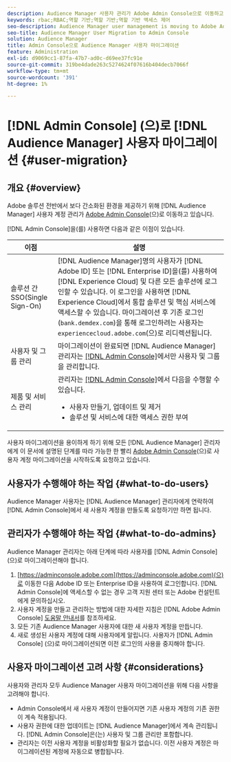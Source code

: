 ```yaml
---
description: Audience Manager 사용자 관리가 Adobe Admin Console으로 이동하고 있습니다. 이 문서에서는 사용자 마이그레이션을 준비하기 위해 수행해야 하는 작업과 마이그레이션이 완료되면 변경되는 작업을 설명합니다.
keywords: rbac;RBAC;역할 기반;역할 기반;역할 기반 액세스 제어
seo-description: Audience Manager user management is moving to Adobe Admin Console. This article explains what you need to do to prepare for user migration, and what will change once the migration is complete.
seo-title: Audience Manager User Migration to Admin Console
solution: Audience Manager
title: Admin Console으로 Audience Manager 사용자 마이그레이션
feature: Administration
exl-id: d9069cc1-87fa-47b7-ad0c-d69ee37fc91e
source-git-commit: 319be4dade263c5274624f07616b404decb7066f
workflow-type: tm+mt
source-wordcount: '391'
ht-degree: 1%

---
```


# [!DNL Admin Console] (으)로 [!DNL Audience Manager] 사용자 마이그레이션 {#user-migration}

## 개요 {#overview}

Adobe 솔루션 전반에서 보다 간소화된 환경을 제공하기 위해 [!DNL Audience Manager] 사용자 계정 관리가 [Adobe Admin Console](https://helpx.adobe.com/enterprise/using/admin-console.html)(으)로 이동하고 있습니다.

[!DNL Admin Console]을(를) 사용하면 다음과 같은 이점이 있습니다.

| 이점 | 설명 |
|---|---|
| 솔루션 간 SSO(Single Sign-On) | [!DNL Audience Manager]명의 사용자가 [!DNL Adobe ID] 또는 [!DNL Enterprise ID]을(를) 사용하여 [!DNL Experience Cloud] 및 다른 모든 솔루션에 로그인할 수 있습니다. 이 로그인을 사용하면 [!DNL Experience Cloud]에서 통합 솔루션 및 핵심 서비스에 액세스할 수 있습니다. 마이그레이션 후 기존 로그인(`bank.demdex.com`)을 통해 로그인하려는 사용자는 `experiencecloud.adobe.com`(으)로 리디렉션됩니다. |
| 사용자 및 그룹 관리 | 마이그레이션이 완료되면 [!DNL Audience Manager] 관리자는 [[!DNL Admin Console]](https://adminconsole.adobe.com/enterprise/)에서만 사용자 및 그룹을 관리합니다. |
| 제품 및 서비스 관리 | 관리자는 [[!DNL Admin Console]](https://adminconsole.adobe.com/enterprise/)에서 다음을 수행할 수 있습니다. <ul><li>사용자 만들기, 업데이트 및 제거</li><li>솔루션 및 서비스에 대한 액세스 권한 부여</li></ul> |

사용자 마이그레이션을 용이하게 하기 위해 모든 [!DNL Audience Manager] 관리자에게 이 문서에 설명된 단계를 따라 가능한 한 빨리 [Adobe Admin Console](https://helpx.adobe.com/enterprise/using/admin-console.html)(으)로 사용자 계정 마이그레이션을 시작하도록 요청하고 있습니다.

## 사용자가 수행해야 하는 작업 {#what-to-do-users}

Audience Manager 사용자는 [!DNL Audience Manager] 관리자에게 연락하여 [!DNL Admin Console]에서 새 사용자 계정을 만들도록 요청하기만 하면 됩니다.

## 관리자가 수행해야 하는 작업 {#what-to-do-admins}

Audience Manager 관리자는 아래 단계에 따라 사용자를 [!DNL Admin Console] (으)로 마이그레이션해야 합니다.

1. [https://adminconsole.adobe.com](https://adminconsole.adobe.com)(으)로 이동한 다음 Adobe ID 또는 Enterprise ID을 사용하여 로그인합니다. [!DNL Admin Console]에 액세스할 수 없는 경우 고객 지원 센터 또는 Adobe 컨설턴트에게 문의하십시오.
2. 사용자 계정을 만들고 관리하는 방법에 대한 자세한 지침은 [!DNL Adobe Admin Console] [도움말 안내서](https://helpx.adobe.com/enterprise/admin-guide.html/enterprise/using/users.ug.html)를 참조하세요.
3. 모든 기존 Audience Manager 사용자에 대한 새 사용자 계정을 만듭니다.
4. 새로 생성된 사용자 계정에 대해 사용자에게 알립니다. 사용자가 [!DNL Admin Console] (으)로 마이그레이션되면 이전 로그인의 사용을 중지해야 합니다.

## 사용자 마이그레이션 고려 사항 {#considerations}

사용자와 관리자 모두 Audience Manager 사용자 마이그레이션을 위해 다음 사항을 고려해야 합니다.

* Admin Console에서 새 사용자 계정이 만들어지면 기존 사용자 계정의 기존 권한이 계속 적용됩니다.
* 사용자 권한에 대한 업데이트는 [!DNL Audience Manager]에서 계속 관리됩니다. [!DNL Admin Console]은(는) 사용자 및 그룹 관리만 포함합니다.
* 관리자는 이전 사용자 계정을 비활성화할 필요가 없습니다. 이전 사용자 계정은 마이그레이션된 계정에 자동으로 병합됩니다.
